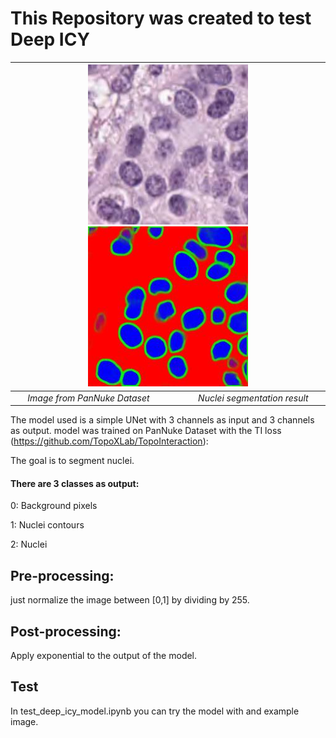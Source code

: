 # This Repository was created to test Deep ICY

| ![alt text](test_images/image_test.jpg)![alt text](test_images/image_test_segmented.jpg) | 
|:--:| 
| *Image from PanNuke Dataset &emsp;&emsp;&emsp;&emsp;&emsp; Nuclei segmentation result* |


The model used is a simple UNet with 3 channels as input and 3 channels as output.
model was trained on PanNuke Dataset with the TI loss (https://github.com/TopoXLab/TopoInteraction):

The goal is to segment nuclei.

#### There are 3 classes as output:

0: Background pixels

1: Nuclei contours

2: Nuclei

## Pre-processing:

just normalize the image between [0,1] by dividing by 255.

## Post-processing:
Apply exponential to the output of the model.

## Test

In test_deep_icy_model.ipynb 
you can try the model with and example image.




